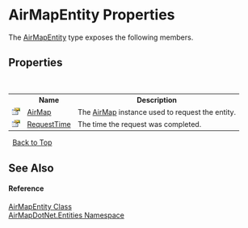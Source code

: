 # AirMapEntity Properties
 

The <a href="T_AirMapDotNet_Entities_AirMapEntity">AirMapEntity</a> type exposes the following members.


## Properties
&nbsp;<table><tr><th></th><th>Name</th><th>Description</th></tr><tr><td>![Public property](media/pubproperty.gif "Public property")</td><td><a href="P_AirMapDotNet_Entities_AirMapEntity_AirMap">AirMap</a></td><td>
The <a href="P_AirMapDotNet_Entities_IAirMapEntity_AirMap">AirMap</a> instance used to request the entity.</td></tr><tr><td>![Public property](media/pubproperty.gif "Public property")</td><td><a href="P_AirMapDotNet_Entities_AirMapEntity_RequestTime">RequestTime</a></td><td>
The time the request was completed.</td></tr></table>&nbsp;
<a href="#airmapentity-properties">Back to Top</a>

## See Also


#### Reference
<a href="T_AirMapDotNet_Entities_AirMapEntity">AirMapEntity Class</a><br /><a href="N_AirMapDotNet_Entities">AirMapDotNet.Entities Namespace</a><br />